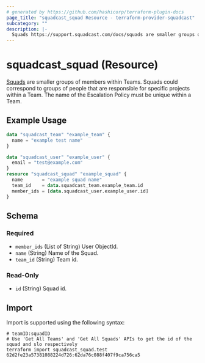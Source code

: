 ```yaml
---
# generated by https://github.com/hashicorp/terraform-plugin-docs
page_title: "squadcast_squad Resource - terraform-provider-squadcast"
subcategory: ""
description: |-
  Squads https://support.squadcast.com/docs/squads are smaller groups of members within Teams. Squads could correspond to groups of people that are responsible for specific projects within a Team. The name of the Escalation Policy must be unique within a Team.
---
```


# squadcast_squad (Resource)

[Squads](https://support.squadcast.com/docs/squads) are smaller groups of members within Teams. Squads could correspond to groups of people that are responsible for specific projects within a Team. The name of the Escalation Policy must be unique within a Team.

## Example Usage

```terraform
data "squadcast_team" "example_team" {
  name = "example test name"
}

data "squadcast_user" "example_user" {
  email = "test@example.com"
}
resource "squadcast_squad" "example_squad" {
  name       = "example squad name"
  team_id    = data.squadcast_team.example_team.id
  member_ids = [data.squadcast_user.example_user.id]
}
```

<!-- schema generated by tfplugindocs -->
## Schema

### Required

- `member_ids` (List of String) User ObjectId.
- `name` (String) Name of the Squad.
- `team_id` (String) Team id.

### Read-Only

- `id` (String) Squad id.

## Import

Import is supported using the following syntax:

```shell
# teamID:squadID
# Use 'Get All Teams' and 'Get All Squads' APIs to get the id of the squad and slo respectively 
terraform import squadcast_squad.test 62d2fe23a57381088224d726:62da76c088f407f9ca756ca5
```
